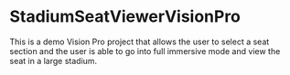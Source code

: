 # StadiumSeatViewerVisionPro
 This is a demo Vision Pro project that allows the user to select a seat section and the user is able to go into full immersive mode and view the seat in a large stadium.
